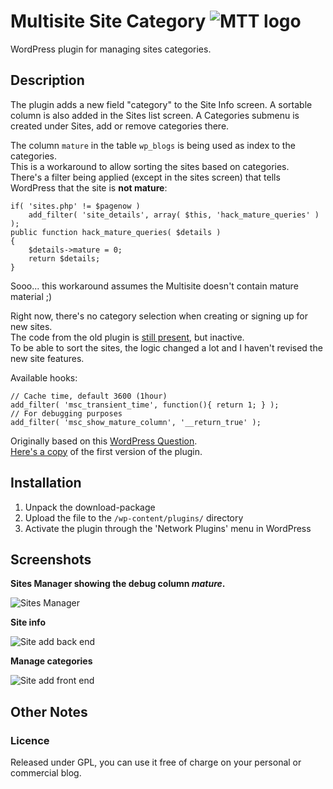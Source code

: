 # Multisite Site Category ![MTT logo](https://raw.github.com/brasofilo/Private-Comments-in-CPT/master/logo.png)


WordPress plugin for managing sites categories.

## Description
The plugin adds a new field "category" to the Site Info screen. 
A sortable column is also added in the Sites list screen.
A Categories submenu is created under Sites, add or remove categories there.

The column `mature` in the table `wp_blogs` is being used as index to the categories.  
This is a workaround to allow sorting the sites based on categories.  
There's a filter being applied (except in the sites screen) that tells WordPress that the site is **not mature**:
```
if( 'sites.php' != $pagenow )
    add_filter( 'site_details', array( $this, 'hack_mature_queries' ) );	
public function hack_mature_queries( $details )
{
    $details->mature = 0;
    return $details;
}
```
Sooo... this workaround assumes the Multisite doesn't contain mature material ;)

Right now, there's no category selection when creating or signing up for new sites.  
The code from the old plugin is [still present](https://github.com/brasofilo/multisite-site-category/blob/master/inc/class-sites-categories-signup.php), but inactive.  
To be able to sort the sites, the logic changed a lot and I haven't revised the new site features.

Available hooks:
```
// Cache time, default 3600 (1hour)
add_filter( 'msc_transient_time', function(){ return 1; } );
// For debugging purposes
add_filter( 'msc_show_mature_column', '__return_true' );
```

Originally based on this [WordPress Question](http://wordpress.stackexchange.com/q/50235/12615).  
[Here's a copy](https://gist.github.com/brasofilo/6715423) of the first version of the plugin.

## Installation

1. Unpack the download-package
1. Upload the file to the `/wp-content/plugins/` directory
1. Activate the plugin through the 'Network Plugins' menu in WordPress

## Screenshots

**Sites Manager showing the debug column *mature*.**

![Sites Manager](img/screenshot-1.png)

**Site info**

![Site add back end](img/screenshot-2.png)

**Manage categories**

![Site add front end](img/screenshot-3.png)


## Other Notes
### Licence
Released under GPL, you can use it free of charge on your personal or commercial blog.